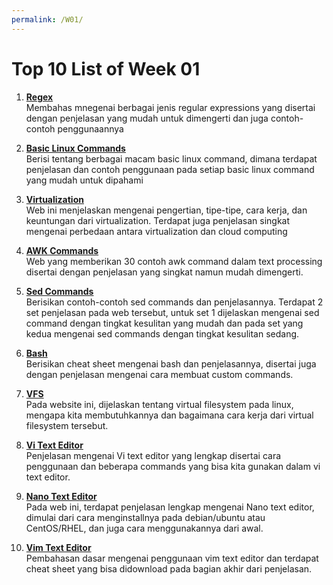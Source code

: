 ```yaml
---
permalink: /W01/
---
```

# Top 10 List of Week 01

1. [**Regex**](https://developer.mozilla.org/en-US/docs/Web/JavaScript/Guide/Regular_Expressions/Cheatsheet)<br>
Membahas mnegenai berbagai jenis regular expressions yang disertai dengan penjelasan yang mudah untuk dimengerti dan juga contoh-contoh penggunaannya


2. [**Basic Linux Commands**](https://linuxize.com/post/basic-linux-commands/)<br>
Berisi tentang berbagai macam basic linux command, dimana terdapat penjelasan dan contoh penggunaan pada setiap basic linux command yang mudah untuk dipahami

3. [**Virtualization**](https://www.vmware.com/solutions/virtualization.html)<br>
Web ini menjelaskan mengenai pengertian, tipe-tipe, cara kerja, dan keuntungan dari virtualization. Terdapat juga penjelasan singkat mengenai perbedaan antara virtualization dan cloud computing

4. [**AWK Commands**](https://likegeeks.com/awk-command/)<br>
Web yang memberikan 30 contoh awk command dalam text processing disertai dengan penjelasan yang singkat namun mudah dimengerti.

5. [**Sed Commands**](https://www.geeksforgeeks.org/sed-command-in-linux-unix-with-examples/)<br>
Berisikan contoh-contoh sed commands dan penjelasannya. Terdapat 2 set penjelasan pada web tersebut, untuk set 1 dijelaskan mengenai sed command dengan tingkat kesulitan yang mudah dan pada set yang kedua mengenai sed commands dengan tingkat kesulitan sedang.

6. [**Bash**](https://www.educative.io/blog/bash-shell-command-cheat-sheet)<br>
Berisikan cheat sheet mengenai bash dan penjelasannya, disertai juga dengan penjelasan mengenai cara membuat custom commands.

7. [**VFS**](https://opensource.com/article/19/3/virtual-filesystems-linux)<br>
Pada website ini, dijelaskan tentang virtual filesystem pada linux, mengapa kita membutuhkannya dan bagaimana cara kerja dari virtual filesystem tersebut.

8. [**Vi Text Editor**](https://www.tutorialspoint.com/unix/unix-vi-editor.htm/)<br>
Penjelasan mengenai Vi text editor yang lengkap disertai cara penggunaan dan beberapa commands yang bisa kita gunakan dalam vi text editor.

9. [**Nano Text Editor**](https://www.hostinger.com/tutorials/how-to-install-and-use-nano-text-editor)<br>
Pada web ini, terdapat penjelasan lengkap mengenai Nano text editor, dimulai dari cara menginstallnya pada debian/ubuntu atau CentOS/RHEL, dan juga cara menggunakannya dari awal.

10. [**Vim Text Editor**](https://opensource.com/article/19/3/getting-started-vim)<br>
Pembahasan dasar mengenai penggunaan vim text editor dan terdapat cheat sheet yang bisa didownload pada bagian akhir dari penjelasan.